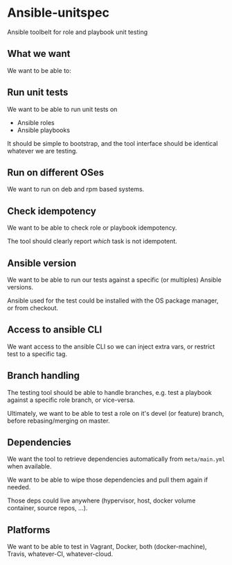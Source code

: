 # Ansible-unitspec

Ansible toolbelt for role and playbook unit testing

## What we want

We want to be able to:

## Run unit tests

We want to be able to run unit tests on 
- Ansible roles
- Ansible playbooks

It should be simple to bootstrap, and the tool interface should be
identical whatever we are testing.

## Run on different OSes

We want to run on deb and rpm based systems.

## Check idempotency

We want to be able to check role or playbook idempotency.

The tool should clearly report *which* task is not idempotent.

## Ansible version

We want to be able to run our tests against a specific (or multiples)
Ansible versions.

Ansible used for the test could be installed with the OS package
manager, or from checkout.

## Access to ansible CLI

We want access to the ansible CLI so we can inject extra vars, or
restrict test to a specific tag.

## Branch handling

The testing tool should be able to handle branches, e.g. test a playbook
against a specific role branch, or vice-versa.

Ultimately, we want to be able to test a role on it's devel (or feature)
branch, before rebasing/merging on master.

## Dependencies

We want the tool to retrieve dependencies automatically from
`meta/main.yml` when available.

We want to be able to wipe those dependencies and pull them again if
needed.

Those deps could live anywhere (hypervisor, host, docker volume
container, source repos, ...).

## Platforms

We want to be able to test in Vagrant, Docker, both (docker-machine),
Travis, whatever-CI, whatever-cloud.


